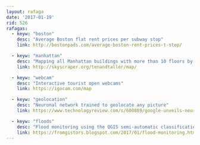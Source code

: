 ```yaml
---
layout: rafaga
date: '2017-01-19'
rid: 526
rafagas:
  - keyw: "boston"
    desc: "Average Boston flat rent prices per subway stop"
    link: http://bostonpads.com/average-boston-rent-prices-t-stop/

  - keyw: "manhattan"
    desc: "Mapping all Manhattan buildings with more than 10 floors by use and year"
    link: http://skyscraper.org/tenandtaller/map/

  - keyw: "webcam"
    desc: "Interactive tourist open webcams"
    link: https://igocam.com/map

  - keyw: "geolocation"
    desc: "Neuronal network trained to geolocate any picture"
    link: https://www.technologyreview.com/s/600889/google-unveils-neural-network-with-superhuman-ability-to-determine-the-location-of-almost/

  - keyw: "floods"
    desc: "Flood monitoring using the QGIS semi-automatic classification plugin"
    link: https://fromgistors.blogspot.com/2017/01/flood-monitoring.html
---
```

